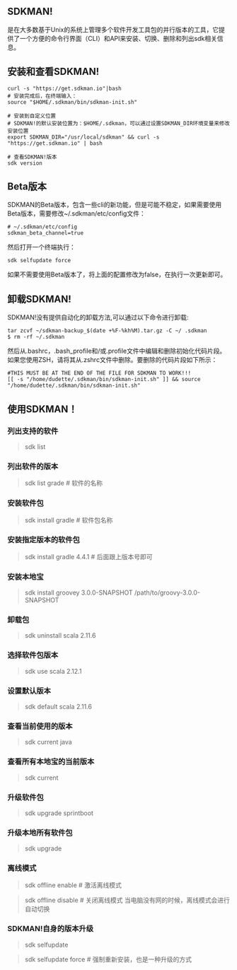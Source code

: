 ## SDKMAN!
是在大多数基于Unix的系统上管理多个软件开发工具包的并行版本的工具，它提供了一个方便的命令行界面（CLI）和API来安装、切换、删除和列出sdk相关信息。

## 安装和查看SDKMAN!
```
curl -s "https://get.sdkman.io"|bash
# 安装完成后，在终端输入：
source "$HOME/.sdkman/bin/sdkman-init.sh"

# 安装到自定义位置
# SDKMAN!的默认安装位置为：$HOME/.sdkman，可以通过设置SDKMAN_DIR环境变量来修改安装位置
export SDKMAN_DIR="/usr/local/sdkman" && curl -s "https://get.sdkman.io" | bash

# 查看SDKMAN!版本
sdk version
```
## Beta版本
SDKMAN的Beta版本，包含一些cli的新功能，但是可能不稳定，如果需要使用Beta版本，需要修改~/.sdkman/etc/config文件：
```
# ~/.sdkman/etc/config
sdkman_beta_channel=true
```

然后打开一个终端执行：
```
sdk selfupdate force
```

如果不需要使用Beta版本了，将上面的配置修改为false，在执行一次更新即可。

## 卸载SDKMAN!
SDKMAN!没有提供自动化的卸载方法,可以通过以下命令进行卸载:
```
tar zcvf ~/sdkman-backup_$(date +%F-%kh%M).tar.gz -C ~/ .sdkman
$ rm -rf ~/.sdkman
```

然后从.bashrc，.bash_profile和/或.profile文件中编辑和删除初始化代码片段。如果您使用ZSH，请将其从.zshrc文件中删除。要删除的代码片段如下所示：
```
#THIS MUST BE AT THE END OF THE FILE FOR SDKMAN TO WORK!!!
[[ -s "/home/dudette/.sdkman/bin/sdkman-init.sh" ]] && source "/home/dudette/.sdkman/bin/sdkman-init.sh"
```

## 使用SDKMAN！

### 列出支持的软件
> sdk list

### 列出软件的版本
> sdk list grade  # 软件的名称

### 安装软件包
> sdk install gradle  # 软件包名称

### 安装指定版本的软件包
> sdk install gradle 4.4.1  # 后面跟上版本号即可

### 安装本地宝
> sdk install groovey 3.0.0-SNAPSHOT /path/to/groovy-3.0.0-SNAPSHOT

### 卸载包
> sdk uninstall scala 2.11.6

### 选择软件包版本
> sdk use scala 2.12.1

### 设置默认版本
> sdk default scala 2.11.6

### 查看当前使用的版本
> sdk current java

### 查看所有本地宝的当前版本
> sdk current

### 升级软件包
> sdk upgrade sprintboot

### 升级本地所有软件包
> sdk upgrade

### 离线模式
> sdk offline enable  # 激活离线模式

> sdk offline disable  # 关闭离线模式
当电脑没有网的时候，离线模式会进行自动切换

### SDKMAN!自身的版本升级
> sdk selfupdate  

> sdk selfupdate force  # 强制重新安装，也是一种升级的方式
